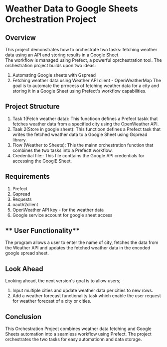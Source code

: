 # **Weather Data to Google Sheets Orchestration Project**  

## **Overview**   
This project demonstrates how to orchestrate two tasks: fetching weather data using an API and storing results in a Google Sheet.  
The workflow is managed using Prefect, a powerful oprchestration tool. The orchestration project builds upon two ideas:  
1. Automating Google sheets with Gspread
2. Fetching weather data using Weather API client - OpenWeatherMap
The goal is to automate the prrocess of fetching weather data for a city and storing it in a Google Sheet using Prefect's workflow capabilities.

## **Project Structure**   
1. Task 1(Fetch weather data): This functioon defines a Prefect taskk that fetches weather data from a specified city using the OpenWeather API.
2. Taak 2(Store in google sheet): This functioon defines a Prefect task that writes the fetched weather data to a Google Sheet using Gspread library.
3. Flow (Weather to Sheets): This the mainn orchestration function that combines the two tasks into a Prefectt workflow.
4. Credential file:: This file conttains the Google API credentials for accessing the GooglE Sheet.

## **Requirements**   
1. Prefect
2. Gspread
3. Requests
4. oauth2client
5. OpenWeather API key - for the weather data
6. Google service account for google sheet access

## ** User Functionality**
The program allows a user to enter the name of city, fetches the data from the Weather API and updates the fetched weather data in the encoded google spread sheet. 

## **Look Ahead**
Looking ahead, the next version's goal is to allow users;
1. Input multiple cities and update weather data per cities to new rows.
2. Add a weather forecast functionality task which enable the user request for weather forecast of a city or cities.

## **Conclusion**   
This Orchestration Project combines weather data fetching and Google Sheets automation into a seamless workflow using Prefect. The project orchestrates the two tasks for easy automationn and data storage. 